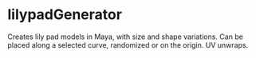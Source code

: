 # lilypadGenerator
Creates lily pad models in Maya, with size and shape variations. Can be placed along a selected curve, randomized or on the origin. UV unwraps.
